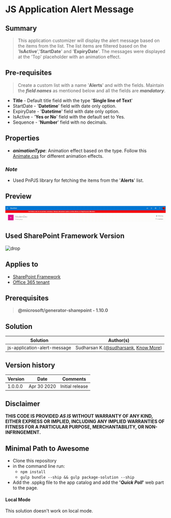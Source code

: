 # JS Application Alert Message

## Summary
> This application customizer will display the alert message based on the items from the list. The list items are filtered based on the '**IsActive**','**StartDate**' and '**ExpiryDate**'. The messages were displayed at the 'Top' placeholder with an animation effect.

## Pre-requisites
> Create a custom list with a name '**Alerts**' and with the fields. Maintain the **_field names_** as mentioned below and all the fields are **_mandatory_**.
* **Title** - Default title field with the type '**Single line of Text**'
* StartDate - '**Datetime**' field with date only option.
* ExpiryDate - '**Datetime**' field with date only option.
* IsActive - '**Yes or No**' field with the default set to Yes.
* Sequence - '**Number**' field with no decimals.

## Properties

* **_animationType_**: Animation effect based on the type. Follow this [Animate.css](https://daneden.github.io/animate.css/) for different animation effects.

### _Note_
* Used PnPJS library for fetching the items from the '**Alerts**' list.

## Preview
![JS-Application-Alert-Message](./assets/GlobalAlerts.gif)

## Used SharePoint Framework Version 
![drop](https://img.shields.io/badge/version-GA-green.svg)

## Applies to

* [SharePoint Framework](https:/dev.office.com/sharepoint)
* [Office 365 tenant](https://dev.office.com/sharepoint/docs/spfx/set-up-your-development-environment)

## Prerequisites
 
> **@microsoft/generator-sharepoint - 1.10.0**

## Solution

Solution|Author(s)
--------|---------
js-application-alert-message | Sudharsan K.([@sudharsank](https://twitter.com/sudharsank), [Know More](http://windowssharepointserver.blogspot.com/))

## Version history

Version|Date|Comments
-------|----|--------
1.0.0.0|Apr 30 2020|Initial release

## Disclaimer
**THIS CODE IS PROVIDED *AS IS* WITHOUT WARRANTY OF ANY KIND, EITHER EXPRESS OR IMPLIED, INCLUDING ANY IMPLIED WARRANTIES OF FITNESS FOR A PARTICULAR PURPOSE, MERCHANTABILITY, OR NON-INFRINGEMENT.**

## Minimal Path to Awesome

- Clone this repository
- in the command line run:
  - `npm install`
  - `gulp bundle --ship && gulp package-solution --ship`
- Add the .sppkg file to the app catalog and add the **'_Quick Poll_'** web part to the page.

#### Local Mode
This solution doesn't work on local mode.